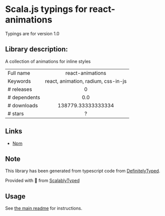 
# Scala.js typings for react-animations

Typings are for version 1.0

## Library description:
A collection of animations for inline styles

|                    |                 |
| ------------------ | :-------------: |
| Full name          | react-animations |
| Keywords           | react, animation, radium, css-in-js |
| # releases         | 0 |
| # dependents       | 0.0 |
| # downloads        | 138779.33333333334 |
| # stars            | ? |

## Links
- [Npm](https://www.npmjs.com/package/react-animations)
    


## Note
This library has been generated from typescript code from [DefinitelyTyped](https://definitelytyped.org).

Provided with :purple_heart: from [ScalablyTyped](https://github.com/oyvindberg/ScalablyTyped)

## Usage
See [the main readme](../../readme.md) for instructions.


